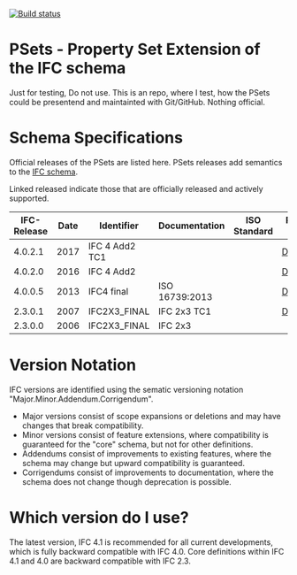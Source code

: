 [![Build status](https://ci.appveyor.com/api/projects/status/bg4xece75xits9yq/branch/master?svg=true)](https://ci.appveyor.com/project/klacol/psets/branch/master)


# PSets - Property Set Extension of the IFC schema

Just for testing, Do not use. This is an repo, where I test, how the PSets could be presentend and maintainted with Git/GitHub. Nothing official.

# Schema Specifications
Official releases of the PSets are listed here. PSets releases add semantics to the [IFC schema](https://github.com/buildingSMART/IFC).

Linked released indicate those that are officially released and actively supported.

IFC-Release	| Date |	Identifier  |	Documentation	 | ISO Standard |	Release Notes 
------------|------|--------------|----------------|--------------|---------------
4.0.2.1 | 2017 |IFC 4 Add2 TC1 |               |              |[Download](http://www.buildingsmart-tech.org/ifc/IFC4/Add2TC1/html/link/listing-ifc4_add2.htm)|
4.0.2.0 | 2016 | IFC 4 Add2   |                |              |[Download](http://www.buildingsmart-tech.org/ifc/IFC4/Add2/html/link/listing-ifc4_add2.htm)|
4.0.0.5	| 2013 | IFC4	final   | ISO 16739:2013 |	            | [Download](http://www.buildingsmart-tech.org/ifc/IFC4/final/html)
2.3.0.1	| 2007 | IFC2X3_FINAL | IFC 2x3 TC1	   |   |[Download](http://www.buildingsmart-tech.org/specifications/pset-releases/Psets%20for%20IFC2x3%20TC1)
2.3.0.0	| 2006 | IFC2X3_FINAL	| IFC 2x3	       ||

# Version Notation
IFC versions are identified using the sematic versioning notation "Major.Minor.Addendum.Corrigendum".

- Major versions consist of scope expansions or deletions and may have changes that break compatibility.
- Minor versions consist of feature extensions, where compatibility is guaranteed for the "core" schema, but not for other definitions.
- Addendums consist of improvements to existing features, where the schema may change but upward compatibility is guaranteed.
- Corrigendums consist of improvements to documentation, where the schema does not change though deprecation is possible.

# Which version do I use?
The latest version, IFC 4.1 is recommended for all current developments, which is fully backward compatible with IFC 4.0. Core definitions within IFC 4.1 and 4.0 are backward compatible with IFC 2.3.
